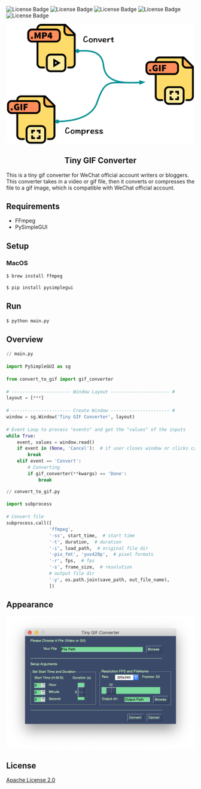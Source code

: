 ![License Badge](https://img.shields.io/badge/FFmpeg-4.2.2-ff69b4) ![License Badge](https://img.shields.io/badge/PySimpleGUI-4.18.2-orange) ![License Badge](https://img.shields.io/badge/python-3.5%2B-blue) ![License Badge](https://img.shields.io/badge/platform-osx--64-lightgrey) ![License Badge](https://img.shields.io/badge/license-Apache--2.0-green)<br>



<p align="center">
  <img width="500" src="./assets/icon.png">
</p>

<h2 align=center>Tiny GIF Converter</h2>
 
This is a tiny gif converter for WeChat official account writers or bloggers. This converter takes in a video or gif file, then it converts or compresses the file to a gif image, which is compatible with WeChat official account.

## Requirements 

- FFmpeg
- PySimpleGUI

## Setup

### MacOS

```bash
$ brew install ffmpeg
```

```bash
$ pip install pysimplegui
```

## Run

```bash
$ python main.py
```

## Overview

```python
// main.py

import PySimpleGUI as sg

from convert_to_gif import gif_converter

# ---------------------- Window Layout ---------------------- #
layout = [***]

# ---------------------- Create Window ---------------------- #
window = sg.Window('Tiny GIF Converter', layout)

# Event Loop to process "events" and get the "values" of the inputs
while True:
    event, values = window.read()
    if event in (None, 'Cancel'):  # if user closes window or clicks cancel
        break
    elif event == 'Convert':
        # Converting
        if gif_converter(**kwargs) == 'Done':
            break
```

```python
// convert_to_gif.py

import subprocess

# Convert file
subprocess.call([
                'ffmpeg',
                '-ss', start_time,  # start time
                '-t', duration,  # duration
                '-i', load_path,  # original file dir
                '-pix_fmt', 'yuv420p',  # pixel formats
                '-r', fps,  # fps
                '-s', frame_size,  # resolution
                # output file dir
                '-y', os.path.join(save_path, out_file_name),
                ])
```

## Appearance

<p align="center">
  <img width="600" src="./assets/screen_shot.png">
</p>

## License

[Apache License 2.0](LICENSE)










